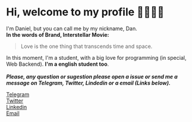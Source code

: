 # Hi, welcome to my profile 👍🏾🤘🏾
I'm Daniel, but you can call me by my nickname, Dan.<br>
**In the words of Brand, Interstellar Movie:**
> Love is the one thing that transcends time and space.

In this moment, I'm a student, with a big love for programming (in special, Web Backend). **I'm a english student too**.<br><br>
***Please, any question or sugestion please open a issue or send me a message on Telegram, Twitter, Lindedin or a email (Links below).***

[Telegram](https://t.me/dancarvalhodev)<br>
[Twitter](https://twitter.com/dancarvalhodev)<br>
[Linkedin](https://www.linkedin.com/in/daniel-carvalho-02578a15a/)<br>
[Email](danielcarvalhodev@gmail.com)<br>


